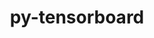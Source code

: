 ---
title: "py-tensorboard"
layout: cache
categories: [package, develop-2023-12-03]
meta: {"versions": ["2.14.1"], "compilers": ["apple-clang@=15.0.0", "gcc@=11.3.0"], "oss": ["ubuntu22.04", "ventura"], "platforms": ["darwin", "linux"], "targets": ["aarch64", "x86_64_v3"], "stacks": ["ml-darwin-aarch64-mps", "ml-linux-x86_64-cpu", "ml-linux-x86_64-cuda", "ml-linux-x86_64-rocm", "root"], "num_specs": 5, "num_specs_by_stack": {"ml-darwin-aarch64-mps": 2, "root": 5, "ml-linux-x86_64-cpu": 3, "ml-linux-x86_64-cuda": 3, "ml-linux-x86_64-rocm": 3}}
spec_details: [{"hash": "mgszlxvh245kjgjfoxckq3bbigt7onzz", "compiler": "apple-clang@=15.0.0", "versions": ["2.14.1"], "os": "ventura", "platform": "darwin", "target": "aarch64", "variants": ["build_system=python_pip"], "stacks": ["ml-darwin-aarch64-mps", "root"], "size": "-", "tarball": "https://binaries.spack.io/releases/develop-2023-12-03/build_cache/darwin-ventura-aarch64/apple-clang-15.0.0/py-tensorboard-2.14.1/darwin-ventura-aarch64-apple-clang-15.0.0-py-tensorboard-2.14.1-mgszlxvh245kjgjfoxckq3bbigt7onzz.spack"}, {"hash": "2sl4bphnjw4p645otgb7wyqpxv466ayr", "compiler": "apple-clang@=15.0.0", "versions": ["2.14.1"], "os": "ventura", "platform": "darwin", "target": "aarch64", "variants": ["build_system=python_pip"], "stacks": ["ml-darwin-aarch64-mps", "root"], "size": "-", "tarball": "https://binaries.spack.io/releases/develop-2023-12-03/build_cache/darwin-ventura-aarch64/apple-clang-15.0.0/py-tensorboard-2.14.1/darwin-ventura-aarch64-apple-clang-15.0.0-py-tensorboard-2.14.1-2sl4bphnjw4p645otgb7wyqpxv466ayr.spack"}, {"hash": "3kkk62pjn7af64jqh7jxwjmjuzuuy2vl", "compiler": "gcc@=11.3.0", "versions": ["2.14.1"], "os": "ubuntu22.04", "platform": "linux", "target": "x86_64_v3", "variants": ["build_system=python_pip"], "stacks": ["ml-linux-x86_64-cpu", "root", "ml-linux-x86_64-cuda", "ml-linux-x86_64-rocm"], "size": "-", "tarball": "https://binaries.spack.io/releases/develop-2023-12-03/build_cache/linux-ubuntu22.04-x86_64_v3/gcc-11.3.0/py-tensorboard-2.14.1/linux-ubuntu22.04-x86_64_v3-gcc-11.3.0-py-tensorboard-2.14.1-3kkk62pjn7af64jqh7jxwjmjuzuuy2vl.spack"}, {"hash": "h6vas2rgb44wg3xeeoe3wjihb5uy6z6z", "compiler": "gcc@=11.3.0", "versions": ["2.14.1"], "os": "ubuntu22.04", "platform": "linux", "target": "x86_64_v3", "variants": ["build_system=python_pip"], "stacks": ["ml-linux-x86_64-cpu", "root", "ml-linux-x86_64-cuda", "ml-linux-x86_64-rocm"], "size": "-", "tarball": "https://binaries.spack.io/releases/develop-2023-12-03/build_cache/linux-ubuntu22.04-x86_64_v3/gcc-11.3.0/py-tensorboard-2.14.1/linux-ubuntu22.04-x86_64_v3-gcc-11.3.0-py-tensorboard-2.14.1-h6vas2rgb44wg3xeeoe3wjihb5uy6z6z.spack"}, {"hash": "vvmpi4wmge4sxnf5ecitnmlrofmzc324", "compiler": "gcc@=11.3.0", "versions": ["2.14.1"], "os": "ubuntu22.04", "platform": "linux", "target": "x86_64_v3", "variants": ["build_system=python_pip"], "stacks": ["ml-linux-x86_64-cpu", "root", "ml-linux-x86_64-cuda", "ml-linux-x86_64-rocm"], "size": "-", "tarball": "https://binaries.spack.io/releases/develop-2023-12-03/build_cache/linux-ubuntu22.04-x86_64_v3/gcc-11.3.0/py-tensorboard-2.14.1/linux-ubuntu22.04-x86_64_v3-gcc-11.3.0-py-tensorboard-2.14.1-vvmpi4wmge4sxnf5ecitnmlrofmzc324.spack"}]
---